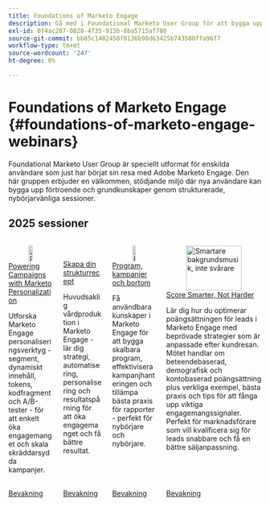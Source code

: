 ```yaml
---
title: Foundations of Marketo Engage
description: Gå med i Foundational Marketo User Group för att bygga upp förtroende och kärnkompetens i Adobe Marketo Engage genom nybörjarvänliga, supportseminarier.
exl-id: 0f4ac207-0828-4f35-915b-8ba5715af780
source-git-commit: bb85c1402450f8136b98d63425b743580ffa96f7
workflow-type: tm+mt
source-wordcount: '247'
ht-degree: 0%

---
```


# Foundations of Marketo Engage {#foundations-of-marketo-engage-webinars}

Foundational Marketo User Group är speciellt utformat för enskilda användare som just har börjat sin resa med Adobe Marketo Engage. Den här gruppen erbjuder en välkommen, stödjande miljö där nya användare kan bygga upp förtroende och grundkunskaper genom strukturerade, nybörjarvänliga sessioner.

## 2025 sessioner

<!-- CARDS  ****

{cta = Watch}

* 2025/campaigns-with-marketo-personalization.md
* 2025/nurture-recipe.md
* 2025/programs-campaigns.md
* 2025/scoring.md



-->
<!-- START CARDS HTML - DO NOT MODIFY BY HAND -->
<div class="columns">
    <div class="column is-half-tablet is-half-desktop is-one-third-widescreen" aria-label="Powering Campaigns with Marketo Personalization">
        <div class="card" style="height: 100%; display: flex; flex-direction: column; height: 100%;">
            <div class="card-image">
                <figure class="image x-is-16by9">
                    <a href="2025/campaigns-with-marketo-personalization.md" title="Powering Campaigns with Marketo Personalization" target="_blank" rel="referrer">
                        <img class="is-bordered-r-small" src="https://video.tv.adobe.com/v/3464791/?format=jpeg&nocache=1758746095385" alt="Powering Campaigns with Marketo Personalization"
                             style="width: 100%; aspect-ratio: 16 / 9; object-fit: cover; overflow: hidden; display: block; margin: auto;">
                    </a>
                </figure>
            </div>
            <div class="card-content is-padded-small" style="display: flex; flex-direction: column; flex-grow: 1; justify-content: space-between;">
                <div class="top-card-content">
                    <p class="headline is-size-6 has-text-weight-bold">
                        <a href="2025/campaigns-with-marketo-personalization.md" target="_blank" rel="referrer" title="Powering Campaigns with Marketo Personalization">Powering Campaigns with Marketo Personalization</a>
                    </p>
                    <p class="is-size-6">Utforska Marketo Engage personaliseringsverktyg - segment, dynamiskt innehåll, tokens, kodfragment och A/B-tester - för att enkelt öka engagemanget och skala skräddarsydda kampanjer.</p>
                </div>
                <a href="2025/campaigns-with-marketo-personalization.md" target="_blank" rel="referrer" class="spectrum-Button spectrum-Button--outline spectrum-Button--primary spectrum-Button--sizeM" style="align-self: flex-start; margin-top: 1rem;">
                    <span class="spectrum-Button-label has-no-wrap has-text-weight-bold">Bevakning</span>
                </a>
            </div>
        </div>
    </div>
    <div class="column is-half-tablet is-half-desktop is-one-third-widescreen" aria-label="Create Your Nurture Recipe">
        <div class="card" style="height: 100%; display: flex; flex-direction: column; height: 100%;">
            <div class="card-image">
                <figure class="image x-is-16by9">
                    <a href="2025/nurture-recipe.md" title="Skapa din texturrecept" target="_blank" rel="referrer">
                        <img class="is-bordered-r-small" src="https://video.tv.adobe.com/v/3475224/?format=jpeg&nocache=1758746095385" alt="Skapa din texturrecept"
                             style="width: 100%; aspect-ratio: 16 / 9; object-fit: cover; overflow: hidden; display: block; margin: auto;">
                    </a>
                </figure>
            </div>
            <div class="card-content is-padded-small" style="display: flex; flex-direction: column; flex-grow: 1; justify-content: space-between;">
                <div class="top-card-content">
                    <p class="headline is-size-6 has-text-weight-bold">
                        <a href="2025/nurture-recipe.md" target="_blank" rel="referrer" title="Skapa din texturrecept">Skapa din strukturrecept</a>
                    </p>
                    <p class="is-size-6">Huvudsaklig vårdproduktion i Marketo Engage - lär dig strategi, automatisering, personalisering och resultatspårning för att öka engagemanget och få bättre resultat.</p>
                </div>
                <a href="2025/nurture-recipe.md" target="_blank" rel="referrer" class="spectrum-Button spectrum-Button--outline spectrum-Button--primary spectrum-Button--sizeM" style="align-self: flex-start; margin-top: 1rem;">
                    <span class="spectrum-Button-label has-no-wrap has-text-weight-bold">Bevakning</span>
                </a>
            </div>
        </div>
    </div>
    <div class="column is-half-tablet is-half-desktop is-one-third-widescreen" aria-label="Programs, Campaigns & Beyond">
        <div class="card" style="height: 100%; display: flex; flex-direction: column; height: 100%;">
            <div class="card-image">
                <figure class="image x-is-16by9">
                    <a href="2025/programs-campaigns.md" title="Program, kampanjer och mer" target="_blank" rel="referrer">
                        <img class="is-bordered-r-small" src="https://video.tv.adobe.com/v/3464499/?format=jpeg&nocache=1758746095396" alt="Program, kampanjer och mer"
                             style="width: 100%; aspect-ratio: 16 / 9; object-fit: cover; overflow: hidden; display: block; margin: auto;">
                    </a>
                </figure>
            </div>
            <div class="card-content is-padded-small" style="display: flex; flex-direction: column; flex-grow: 1; justify-content: space-between;">
                <div class="top-card-content">
                    <p class="headline is-size-6 has-text-weight-bold">
                        <a href="2025/programs-campaigns.md" target="_blank" rel="referrer" title="Program, kampanjer och mer">Program, kampanjer och bortom</a>
                    </p>
                    <p class="is-size-6">Få användbara kunskaper i Marketo Engage för att bygga skalbara program, effektivisera kampanjhanteringen och tillämpa bästa praxis för rapporter - perfekt för nybörjare och nybörjare.</p>
                </div>
                <a href="2025/programs-campaigns.md" target="_blank" rel="referrer" class="spectrum-Button spectrum-Button--outline spectrum-Button--primary spectrum-Button--sizeM" style="align-self: flex-start; margin-top: 1rem;">
                    <span class="spectrum-Button-label has-no-wrap has-text-weight-bold">Bevakning</span>
                </a>
            </div>
        </div>
    </div>
    <div class="column is-half-tablet is-half-desktop is-one-third-widescreen" aria-label="Score Smarter, Not Harder">
        <div class="card" style="height: 100%; display: flex; flex-direction: column; height: 100%;">
            <div class="card-image">
                <figure class="image x-is-16by9">
                    <a href="2025/scoring.md" title="Smartare bakgrundsmusik, inte svårare" target="_blank" rel="referrer">
                        <img class="is-bordered-r-small" src="https://video.tv.adobe.com/v/3474961/?format=jpeg&nocache=1758746095373" alt="Smartare bakgrundsmusik, inte svårare"
                             style="width: 100%; aspect-ratio: 16 / 9; object-fit: cover; overflow: hidden; display: block; margin: auto;">
                    </a>
                </figure>
            </div>
            <div class="card-content is-padded-small" style="display: flex; flex-direction: column; flex-grow: 1; justify-content: space-between;">
                <div class="top-card-content">
                    <p class="headline is-size-6 has-text-weight-bold">
                        <a href="2025/scoring.md" target="_blank" rel="referrer" title="Smartare bakgrundsmusik, inte svårare">Score Smarter, Not Harder</a>
                    </p>
                    <p class="is-size-6">Lär dig hur du optimerar poängsättningen för leads i Marketo Engage med beprövade strategier som är anpassade efter kundresan. Mötet handlar om beteendebaserad, demografisk och kontobaserad poängsättning plus verkliga exempel, bästa praxis och tips för att fånga upp viktiga engagemangssignaler. Perfekt för marknadsförare som vill kvalificera sig för leads snabbare och få en bättre säljanpassning.</p>
                </div>
                <a href="2025/scoring.md" target="_blank" rel="referrer" class="spectrum-Button spectrum-Button--outline spectrum-Button--primary spectrum-Button--sizeM" style="align-self: flex-start; margin-top: 1rem;">
                    <span class="spectrum-Button-label has-no-wrap has-text-weight-bold">Bevakning</span>
                </a>
            </div>
        </div>
    </div>
</div>
<!-- END CARDS HTML - DO NOT MODIFY BY HAND -->
